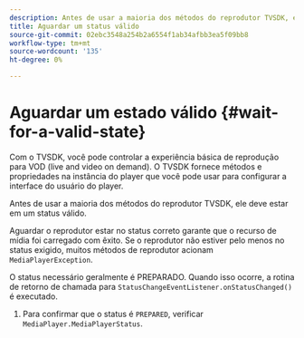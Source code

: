 ```yaml
---
description: Antes de usar a maioria dos métodos do reprodutor TVSDK, ele deve estar em um status válido.
title: Aguardar um status válido
source-git-commit: 02ebc3548a254b2a6554f1ab34afbb3ea5f09bb8
workflow-type: tm+mt
source-wordcount: '135'
ht-degree: 0%

---
```


# Aguardar um estado válido {#wait-for-a-valid-state}

Com o TVSDK, você pode controlar a experiência básica de reprodução para VOD (live and video on demand). O TVSDK fornece métodos e propriedades na instância do player que você pode usar para configurar a interface do usuário do player.

Antes de usar a maioria dos métodos do reprodutor TVSDK, ele deve estar em um status válido.

Aguardar o reprodutor estar no status correto garante que o recurso de mídia foi carregado com êxito. Se o reprodutor não estiver pelo menos no status exigido, muitos métodos de reprodutor acionam `MediaPlayerException`.

O status necessário geralmente é PREPARADO. Quando isso ocorre, a rotina de retorno de chamada para `StatusChangeEventListener.onStatusChanged()` é executado.

1. Para confirmar que o status é `PREPARED`, verificar `MediaPlayer.MediaPlayerStatus`.
